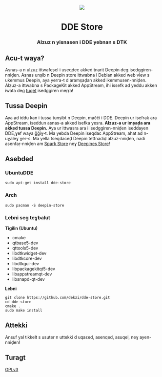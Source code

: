 <p align="center"><img src="https://user-images.githubusercontent.com/56656996/99621835-b2d8dc80-29dd-11eb-8183-987e80f8b3a7.png"></p>
<h1 align="center">DDE Store</h1>
<h3 align="center">Alzuz n yisnasen i DDE yebnan s DTK</h3>


## Acu-t waya?

Asnas-a n ulzuz ittwafeṣel i useqdec akked tnarit Deepin deg isedggiren-nniḍen. Asnas unṣib n Deepin store ittwabna i Debian akked web view
s ukemmus Deepin, aya yerra-t d aramṣaḍan akked ikemmusen-nniḍen. Alzuz-a ittwabna s PackageKit akked AppStream, ihi issefk ad yeddu akken iwata
deg [tuget](#tussa-deepin) isedggiren meṛṛa!

## Tussa Deepin

Aya ad iddu kan i tussa tunṣibt n Deepin, mačči i DDE. Deepin ur isefrak ara AppStream, iseddun asnas-a akked isefka yesra.
**Alzuz-a ur imṣaḍa ara akked tussa Deepin.** Aya ur ittwasra ara i isedggiren-nniḍen iseddayen DDE,ɣef waya ǧǧiɣ-t. 
Ma yebda Deepin iseqdac AppStream, ahat ad n-uɣaleɣ ɣer-s. Ma yella tseqdaceḍ Deepin tettnadiḍ alzuz-nniḍen, nadi asenfaṛ-nniḍen am 
[Spark Store](https://www.spark-app.store) neɣ [Deepines Store](https://deepines.com)!

## Asebded
### UbuntuDDE
```
sudo apt-get install dde-store
```

### Arch
```
sudo pacman -S deepin-store
```

### Lebni seg teɣbalut
**Tigilin (Ubuntu)**
- cmake
- qtbase5-dev
- qttools5-dev
- libdtkwidget-dev
- libdtkcore-dev
- libdtkgui-dev
- libpackagekitqt5-dev
- libappstreamqt-dev
- libsnapd-qt-dev

**Lebni**
```
git clone https://github.com/dekzi/dde-store.git
cd dde-store
cmake .
sudo make install
```

## Attekki
Ansuf yal tikkelt s usuter n uttekki d uqaɛed, asenqed, asuqel, neɣ ayen-nniḍen!

## Turagt
[GPLv3](../../LICENSE)

